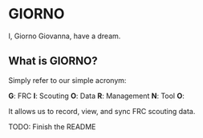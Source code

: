 # GIORNO

I, Giorno Giovanna, have a dream.

## What is GIORNO?

Simply refer to our simple acronym:

**G**: FRC
**I**: Scouting
**O**: Data
**R**: Management
**N**: Tool
**O**:

It allows us to record, view, and sync FRC scouting data.

TODO: Finish the README

